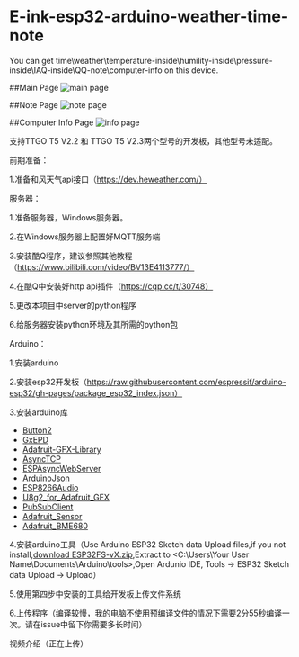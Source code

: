 # E-ink-esp32-arduino-weather-time-note
You can get time\weather\temperature-inside\humility-inside\pressure-inside\IAQ-inside\QQ-note\computer-info on this device.

##Main Page
![main page](https://github.com/Eddddddddy/E-ink-esp32-arduino-weather-time-note/blob/master/image/mainpage.JPG)

##Note Page
![note page](https://github.com/Eddddddddy/E-ink-esp32-arduino-weather-time-note/blob/master/image/notepage.JPG)

##Computer Info Page
![info page](https://github.com/Eddddddddy/E-ink-esp32-arduino-weather-time-note/blob/master/image/infopage.JPG)

支持TTGO T5 V2.2 和 TTGO T5 V2.3两个型号的开发板，其他型号未适配。

前期准备：

1.准备和风天气api接口（https://dev.heweather.com/）



服务器：

1.准备服务器，Windows服务器。

2.在Windows服务器上配置好MQTT服务端

3.安装酷Q程序，建议参照其他教程（https://www.bilibili.com/video/BV13E4113777/）

4.在酷Q中安装好http api插件（https://cqp.cc/t/30748）

5.更改本项目中server的python程序

6.给服务器安装python环境及其所需的python包



Arduino：

1.安装arduino

2.安装esp32开发板（https://raw.githubusercontent.com/espressif/arduino-esp32/gh-pages/package_esp32_index.json）

3.安装arduino库
- [Button2](https://github.com/lewisxhe/Button2)<fork branch>
- [GxEPD](https://github.com/lewisxhe/GxEPD)<fork branch>
- [Adafruit-GFX-Library](https://github.com/adafruit/Adafruit-GFX-Library)
- [AsyncTCP](https://github.com/me-no-dev/AsyncTCP)
- [ESPAsyncWebServer](https://github.com/me-no-dev/ESPAsyncWebServer)
- [ArduinoJson](https://github.com/bblanchon/ArduinoJson/releases)
- [ESP8266Audio](https://github.com/earlephilhower/ESP8266Audio)
- [U8g2_for_Adafruit_GFX](https://github.com/olikraus/U8g2_for_Adafruit_GFX)
- [PubSubClient](https://github.com/knolleary/pubsubclient)
- [Adafruit_Sensor](https://github.com/adafruit/Adafruit_Sensor)
- [Adafruit_BME680](https://github.com/adafruit/Adafruit_BME680)
  
4.安装arduino工具（Use Arduino ESP32 Sketch data Upload files,if you not install,[download ESP32FS-vX.zip](https://github.com/me-no-dev/arduino-esp32fs-plugin/releases),Extract to <C:\Users\Your User Name\Documents\Arduino\tools>,Open Ardunio IDE,  Tools -> ESP32 Sketch data Upload -> Upload）

5.使用第四步中安装的工具给开发板上传文件系统

6.上传程序（编译较慢，我的电脑不使用预编译文件的情况下需要2分55秒编译一次。请在issue中留下你需要多长时间）



视频介绍（正在上传）
